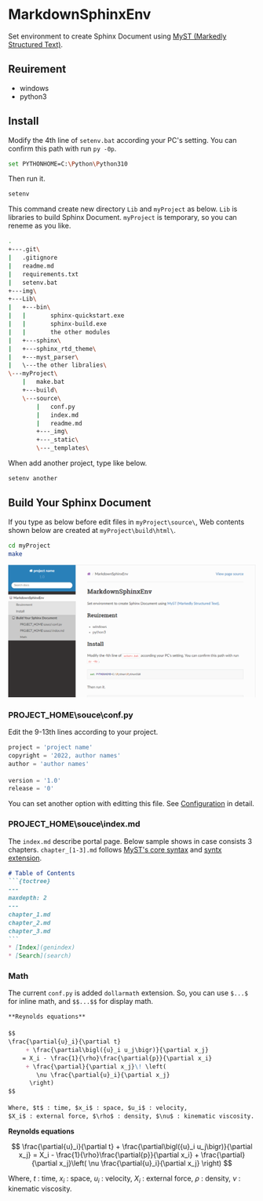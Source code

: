 # MarkdownSphinxEnv

Set environment to create Sphinx Document using [MyST (Markedly Structured Text)](https://myst-parser.readthedocs.io/en/latest/).

## Reuirement

* windows
* python3

## Install

Modify the 4th line of `setenv.bat` according your PC's setting.
You can confirm this path with run `py -0p`.

```bash
set PYTHONHOME=C:\Python\Python310
```

Then run it.

```bash
setenv
```

This command create new directory `Lib` and `myProject` as below.
`Lib` is libraries to build Sphinx Document.
`myProject` is temporary, so you can reneme as you like.

```bash
.
+---.git\
|   .gitignore
|   readme.md
|   requirements.txt
|   setenv.bat
+---img\
+---Lib\
|   +---bin\
|   |       sphinx-quickstart.exe
|   |       sphinx-build.exe
|   |       the other modules
|   +---sphinx\
|   +---sphinx_rtd_theme\
|   +---myst_parser\
|   \---the other libralies\
\---myProject\
    |   make.bat
    +---build\
    \---source\
        |   conf.py
        |   index.md
        |   readme.md
        +---_img\
        +---_static\
        \---_templates\
```

When add another project, type like below.

```bash
setenv another
```

## Build Your Sphinx Document

If you type as below before edit files in `myProject\source\`,
Web contents shown below are created at `myProject\build\html\`. 

```bash
cd myProject
make
```

![](img/sphinx.PNG)

###  PROJECT_HOME\souce\conf.py

Edit the 9-13th lines according to your project.

```Python
project = 'project name'
copyright = '2022, author names'
author = 'author names'

version = '1.0'
release = '0'
```

You can set another option with editting this file. See [Configuration](https://myst-parser.readthedocs.io/en/latest/configuration.html) in detail. 

###  PROJECT_HOME\souce\index.md

The `index.md` describe portal page.
Below sample shows in case consists 3 chapters.
`chapter_[1-3].md` follows [MyST's core syntax](https://myst-parser.readthedocs.io/en/latest/syntax/syntax.html#) and [syntx extension](https://myst-parser.readthedocs.io/en/latest/syntax/optional.html).

````md
# Table of Contents
```{toctree}
---
maxdepth: 2
---
chapter_1.md
chapter_2.md
chapter_3.md
```
* [Index](genindex)
* [Search](search)
````

### Math

The current `conf.py` is added `dollarmath` extension. So, you can use `$...$` for inline math, and `$$...$$` for display math. 

```md
**Reynolds equations**

$$
\frac{\partial{u}_i}{\partial t}
     + \frac{\partial\bigl({u}_i u_j\bigr)}{\partial x_j}
    = X_i - \frac{1}{\rho}\frac{\partial{p}}{\partial x_i}
     + \frac{\partial}{\partial x_j}\! \left(
        \nu \frac{\partial{u}_i}{\partial x_j}
      \right)
$$

Where, $t$ : time, $x_i$ : space, $u_i$ : velocity, 
$X_i$ : external force, $\rho$ : density, $\nu$ : kinematic viscosity.
```

**Reynolds equations**

$$
\frac{\partial{u}_i}{\partial t}
     + \frac{\partial\bigl({u}_i u_j\bigr)}{\partial x_j}
    = X_i - \frac{1}{\rho}\frac{\partial{p}}{\partial x_i}
     + \frac{\partial}{\partial x_j}\left(
        \nu \frac{\partial{u}_i}{\partial x_j}
      \right)
$$

Where, $t$ : time, $x_i$ : space, $u_i$ : velocity, 
$X_i$ : external force, $\rho$ : density, $\nu$ : kinematic viscosity.


